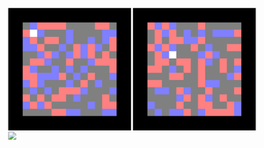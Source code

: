 <img width="250 px" src="fc_test.gif">

<img width="250 px" src="cnn_test.gif">

<img width="250 px" src="cnn_explore_test.gif">